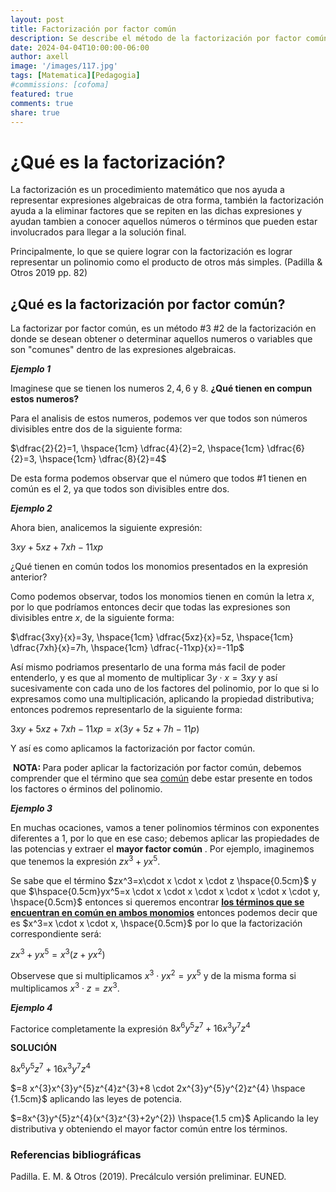 ```yaml
---
layout: post
title: Factorización por factor común
description: Se describe el método de la factorización por factor común
date: 2024-04-04T10:00:00-06:00
author: axell
image: '/images/117.jpg'
tags: [Matematica][Pedagogia]
#commissions: [cofoma]
featured: true
comments: true
share: true
---
```

# ¿Qué es la factorización?
La factorización es un procedimiento matemático que nos ayuda a representar expresiones algebraicas de otra forma, también la factorización ayuda a la eliminar factores que se repiten en las dichas expresiones y ayudan tambien a conocer aquellos números o términos que pueden estar involucrados para llegar a la solución final. 

Principalmente, lo que se quiere lograr con la factorización es lograr representar un polinomio como el producto de otros más simples. (Padilla & Otros 2019 pp. 82)
## ¿Qué es la factorización por factor común?
La factorizar por factor común, es un método #3 #2 de la factorización en donde se desean obtener o determinar aquellos numeros o variables que son "comunes" dentro de las expresiones algebraicas.

***Ejemplo 1*** 

Imaginese que se tienen los numeros $2, 4, 6$ y $8$. **¿Qué tienen en compun estos numeros?**

Para el analisis de estos numeros, podemos ver que todos son números divisibles entre dos de la siguiente forma:

$\dfrac{2}{2}=1, \hspace{1cm} \dfrac{4}{2}=2, \hspace{1cm} \dfrac{6}{2}=3, \hspace{1cm} \dfrac{8}{2}=4$

De esta forma podemos observar que el número que todos #1 tienen en común es el $2$, ya que todos son divisibles entre dos. 

***Ejemplo 2***

Ahora bien, analicemos la siguiente expresión: 

$3xy+5xz+7xh-11xp$

¿Qué tienen en común todos los monomios presentados en la expresión anterior?

Como podemos observar, todos los monomios tienen en común la letra $x$, por lo que podríamos entonces decir que todas las expresiones son divisibles entre $x$, de la siguiente forma: 

$\dfrac{3xy}{x}=3y, \hspace{1cm} \dfrac{5xz}{x}=5z, \hspace{1cm} \dfrac{7xh}{x}=7h, \hspace{1cm} \dfrac{-11xp}{x}=-11p$

Así mismo podriamos presentarlo de una forma más facil de poder entenderlo, y es que al momento de multiplicar $3y \cdot x =3xy$ y así sucesivamente con cada uno de los factores del polinomio, por lo que si lo expresamos como una multiplicación, aplicando la propiedad distributiva; entonces podremos representarlo de la siguiente forma:

$3xy+5xz+7xh-11xp=x(3y+5z+7h-11p)$ 

Y así es como aplicamos la factorización por factor común. 

&nbsp;<strong>NOTA:&nbsp;</strong>Para poder aplicar la factorizaci&oacute;n por factor com&uacute;n, debemos comprender que el t&eacute;rmino que sea&nbsp;<span style="text-decoration: underline;">com&uacute;n</span> debe estar presente en todos los factores o &eacute;rminos del polinomio.

***Ejemplo 3***

En muchas ocaciones, vamos a tener polinomios términos con exponentes diferentes a 1, por lo que en ese caso; debemos aplicar las propiedades de las potencias y extraer el <strong>mayor factor común</strong> . Por ejemplo, imaginemos que tenemos la expresión $zx^3+yx^5$. 

Se sabe que el término $zx^3=x\cdot x \cdot x \cdot z \hspace{0.5cm}$ y que $\hspace{0.5cm}yx^5=x \cdot x \cdot x \cdot x \cdot x \cdot x \cdot y, \hspace{0.5cm}$ entonces si queremos encontrar <span style="text-decoration: underline;"><strong>los términos que se encuentran en común en ambos monomios</strong></span> entonces podemos decir que es $x^3=x \cdot x \cdot x, \hspace{0.5cm}$ por lo que la factorización correspondiente será:

$zx^3+yx^5=x^3(z+yx^2)$

Observese que si multiplicamos $x^3 \cdot yx^2=yx^5$ y de la misma forma si multiplicamos $x^3 \cdot z=zx^3$.

***Ejemplo 4***

Factorice completamente la expresión $8x^{6}y^{5}z^{7}+16x^{3}y^{7}z^{4}$

**SOLUCIÓN**

$8x^{6}y^{5}z^{7}+16x^{3}y^{7}z^{4}$

$=8 x^{3}x^{3}y^{5}z^{4}z^{3}+8 \cdot 2x^{3}y^{5}y^{2}z^{4} \hspace {1.5cm}$ aplicando las leyes de potencia.

$=8x^{3}y^{5}z^{4}(x^{3}z^{3}+2y^{2})  \hspace{1.5 cm}$ Aplicando la ley distributiva y obteniendo el mayor factor común entre los términos. 

### Referencias bibliográficas

Padilla. E. M. & Otros (2019). Precálculo versión preliminar. EUNED.

